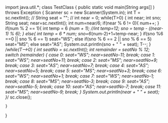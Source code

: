 import java.util.*;
class TestClass {
    public static void main(String args[] ) throws Exception {
       Scanner sc = new Scanner(System.in);
		int T = sc.nextInt();
	//	String seat = "";
	//	int near = 0;
	    while(T>0) {
	        int near;
	        int sno;
	        String seat;
	        near=sc.nextInt();
	        int num=near/6;
	        if(near % 6 != 0){
	            num++;
	        }
	        if(num % 2 == 1){
	            int temp = 6 *(num + 1);
	            //int temp=12;
	            sno = temp - ((near-1) % 6);
	        }
	        else{
	            int temp = 6 * num;
                sno=6*(num-2)+1+temp-near;
	        }
	        if(sno %6 ==0 || sno % 6 == 1) seat="WS";
	        else if(sno % 6 == 2 || sno % 6 == 5) seat="MS";
	        else seat="AS";
	        System.out.println(sno + " " + seat);
	        T--;
	    }	
		/*while(T-->0) {
			int seatNo = sc.nextInt();
			int remainder = seatNo % 12;
			switch (remainder) {
				case 0:
						seat="WS";
						near=seatNo-11;
						break;
				case 1: 
						seat="WS"; 
						near=seatNo+11; 
						break;
				case 2: 
						seat="MS"; 
						near=seatNo+9; 
						break;
				case 3: 
						seat="AS"; 
						near=seatNo+7; 
						break;
				case 4: 
						seat="AS"; 
						near=seatNo+5; 
						break;
				case 5: 
						seat="MS"; 
						near=seatNo+3; 
						break;
				case 6: 
						seat="WS";
						near=seatNo+1; 
						break;
				case 7: 
						seat="WS"; 
						near=seatNo-1; 
						break;
				case 8: 
						seat="MS"; 
						near=seatNo-3; 
						break;
				case 9: 
						seat="AS"; 
						near=seatNo-5; 
						break;
				case 10: 
						seat="AS"; 
						near=seatNo-7; 
						break;
				case 11:
						seat="MS"; 
						near=seatNo-9; 
						break;
				}
			System.out.println(near + " " + seat);
			}*/
	sc.close();

    }
}

